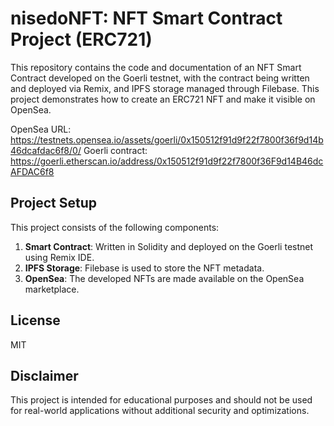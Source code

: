 # nisedoNFT: NFT Smart Contract Project (ERC721)

This repository contains the code and documentation of an NFT Smart Contract developed on the Goerli testnet, with the contract being written and deployed via Remix, and IPFS storage managed through Filebase. This project demonstrates how to create an ERC721 NFT and make it visible on OpenSea.

OpenSea URL: https://testnets.opensea.io/assets/goerli/0x150512f91d9f22f7800f36f9d14b46dcafdac6f8/0/
Goerli contract: https://goerli.etherscan.io/address/0x150512f91d9f22f7800f36F9d14B46dcAFDAC6f8

## Project Setup 

This project consists of the following components:

1. **Smart Contract**: Written in Solidity and deployed on the Goerli testnet using Remix IDE.
2. **IPFS Storage**: Filebase is used to store the NFT metadata. 
3. **OpenSea**: The developed NFTs are made available on the OpenSea marketplace.

## License

MIT

## Disclaimer

This project is intended for educational purposes and should not be used for real-world applications without additional security and optimizations.
